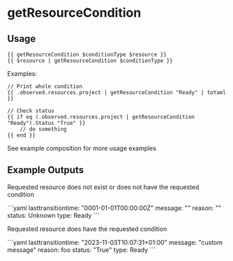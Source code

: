 # getResourceCondition

## Usage

```golang
{{ getResourceCondition $conditionType $resource }}
{{ $resource | getResourceCondition $conditionType }}
```

Examples:

```golang
// Print whole condition
{{ .observed.resources.project | getResourceCondition "Ready" | toYaml }}

// Check status
{{ if eq (.observed.resources.project | getResourceCondition "Ready").Status "True" }}
    // do something
{{ end }}
```

See example composition for more usage examples

## Example Outputs

Requested resource does not exist or does not have the requested condition

´´´yaml
lasttransitiontime: "0001-01-01T00:00:00Z"
message: ""
reason: ""
status: Unknown
type: Ready
´´´

Requested resource does have the requested condition

´´´yaml
lasttransitiontime: "2023-11-03T10:07:31+01:00"
message: "custom message"
reason: foo
status: "True"
type: Ready
´´´
